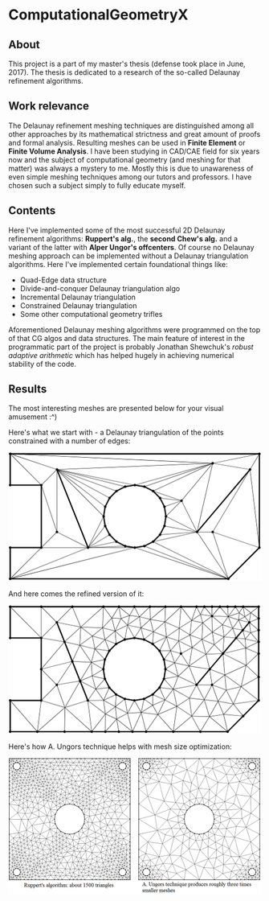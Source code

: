 # ComputationalGeometryX

## About
This project is a part of my master's thesis (defense took place in June, 2017). The thesis is dedicated to a research of the so-called Delaunay refinement algorithms.

## Work relevance
The Delaunay refinement meshing techniques are distinguished among all other approaches by its mathematical strictness and great amount of proofs and formal analysis. Resulting meshes can be used in **Finite Element** or **Finite Volume Analysis**. 
I have been studying in CAD/CAE field for six years now and the subject of computational geometry (and meshing for that matter) was always a mystery to me. Mostly this is due to unawareness of even simple meshing techniques among our tutors and professors. I have chosen such a subject simply to fully educate myself.

## Contents
Here I've implemented some of the most successful 2D Delaunay refinement algorithms: **Ruppert's alg.**, the **second Chew's alg.** and a variant of the latter with **Alper Ungor's offcenters**.
Of course no Delaunay meshing approach can be implemented without a Delaunay triangulation algorithms. Here I've implemented certain foundational things like:
* Quad-Edge data structure
* Divide-and-conquer Delaunay triangulation algo
* Incremental Delaunay triangulation
* Constrained Delaunay triangulation
* Some other computational geometry trifles

Aforementioned Delaunay meshing algorithms were programmed on the top of that CG algos and data structures. The main feature of interest in the programmatic part of the project is probably Jonathan Shewchuk's *robust adaptive arithmetic* which has helped hugely in achieving numerical stability of the code.

## Results
The most interesting meshes are presented below for your visual amusement :^)

Here's what we start with - a Delaunay triangulation of the points constrained with a number of edges:

![init](/1del_init.png)

And here comes the refined version of it:

![result](/2del_res.png)

Here's how A. Ungors technique helps with mesh size optimization:

![comb](/comb.png)

